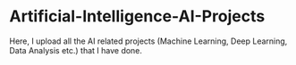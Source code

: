 # Artificial-Intelligence-AI-Projects
Here, I upload all the AI related projects (Machine Learning, Deep Learning, Data Analysis etc.) that I have done.
